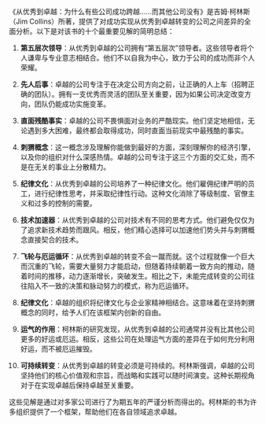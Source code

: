 《从优秀到卓越：为什么有些公司成功跨越……而其他公司没有》是吉姆·柯林斯（Jim Collins）所著，提供了对成功实现从优秀到卓越转变的公司之间差异的全面分析。以下是对该书的十个最重要见解的简明总结：

1. **第五层次领导**：从优秀到卓越的公司拥有“第五层次”领导者。这些领导者将个人谦卑与专业意志相结合。他们不以自我为中心，致力于公司的成功而非个人荣耀。

2. **先人后事**：卓越的公司专注于在决定公司方向之前，让正确的人上车（招聘正确的团队）。拥有一支优秀而灵活的团队至关重要，因为如果公司决定改变方向，团队仍能成功实施变革。

3. **直面残酷事实**：卓越的公司不畏惧面对业务的严酷现实。他们坚定地相信，无论遇到多大困难，最终都会取得成功，同时直面当前现实中最残酷的事实。

4. **刺猬概念**：这一概念涉及理解你能做到最好的方面，深刻理解你的经济引擎，以及你的组织对什么深感热情。卓越的公司专注于这三个方面的交汇处，而不是在无关的事业上分散精力。

5. **纪律文化**：从优秀到卓越的公司培养了一种纪律文化。他们雇佣纪律严明的员工，进行纪律性思考，并采取纪律性行动。这种文化消除了等级制度、官僚主义和过多的控制的需要。

6. **技术加速器**：从优秀到卓越的公司对技术有不同的思考方式。他们避免仅仅为了追求新技术趋势而跟风。相反，他们精心选择可以加速他们势头并与刺猬概念直接契合的技术。

7. **飞轮与厄运循环**：从优秀到卓越的转变不会一蹴而就。这个过程就像一个巨大而沉重的飞轮，需要大量努力才能启动，但随着持续朝着一致方向的推动，随着时间的推移，动力逐渐增长，突破发生。相比之下，未能完成转变的公司往往陷入不一致的决策和脉动努力的模式，称为厄运循环。

8. **纪律文化**：卓越的组织将纪律文化与企业家精神相结合。这意味着在坚持刺猬概念的同时，给予人们在该框架内创新的自由。

9. **运气的作用**：柯林斯的研究发现，从优秀到卓越的公司通常并没有比其他公司更多的好运或厄运。相反，这些公司在处理运气方面的差异在于如何充分利用好运，而不被厄运摧毁。

10. **可持续转变**：从优秀到卓越的转变必须是可持续的。柯林斯强调，卓越的公司坚持他们的核心价值观和宗旨，而战略和实践可以随时间演变。这种长期视角对于在实现卓越后保持卓越至关重要。

这些见解是通过对多家公司进行了为期五年的严谨分析而得出的。柯林斯的书为许多组织提供了一个框架，帮助他们在各自领域追求卓越。
